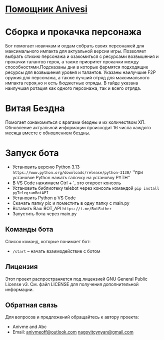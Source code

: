 # [Помощник Anivesi](https://t.me/anivme_bot)

# Сборка и прокачка персонажа 
Бот помогает новичкам и олдам собрать своих персонажей для максимального импакта для актуальной версии игры.
Позволяет выбрать стихию персонажа и озакомиться с ресурсами возвышения и прокачки талантов героя, а также приоритет прокачки между способностями.Подсказаны дни в которые фармятся подходящие ресурсы для возвышения уровня и талантов.
Указаны наилучшие F2P оружия для персонажа, а также лучший отряд для максимального импакта героя,но и есть бюджетные отряды.
В гайде указана наилучшая ротация как одного персонажа, так и всего отряда.


# Витая Бездна 
Помогает ознакомиться с врагами бездны и их количеством ХП.
Обновление актуальной информации происходит 16 числа каждого месяца вместе с обновлением бездны.


# Запуск бота
- Установить версию Python 3.13     `https://www.python.org/downloads/release/python-3130/`
  ''при установке Python нажать галочку на установку PYTH''
- В VS Code нажимаем Ctrl + `, это откроет консоль
- Установить библиотеку telebot через консоль командой   `pip install pyTelegramBotAPI`
- Установить Python в VS Code
- Скачать папку pic и поместить в одну папку с main.py
- Вставить Ваш BOT_API     `https://t.me/BotFather`
- Запустить бота через main.py


## Команды бота

Список команд, которые понимает бот:

- `/start` – начать взаимодействие с ботом

## Лицензия

Этот проект распространяется под лицензией GNU General Public License v3. См. файл LICENSE для получения дополнительной информации.

## Обратная связь 

Для вопросов и предложений обращайтесь к автору проекта:
- Anivme and Abc
- Email: anivmeoff@outlook.com
         nagovitcynyan@gmail.com
